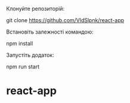 Клонуйте репозиторій:

git clone https://github.com/VldSlpnk/react-app

Встановіть залежності командою:

npm install

Запустіть додаток:

npm run start

# react-app
